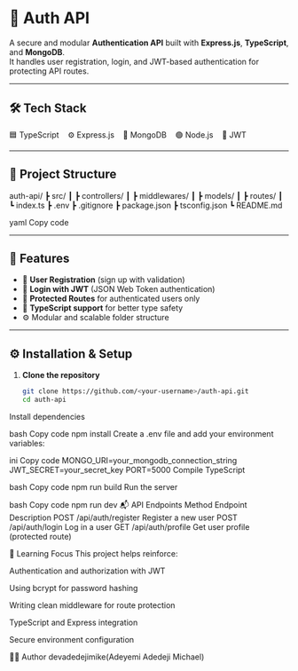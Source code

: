 # 🔐 Auth API  

A secure and modular **Authentication API** built with **Express.js**, **TypeScript**, and **MongoDB**.  
It handles user registration, login, and JWT-based authentication for protecting API routes.

---

## 🛠️ Tech Stack  
🟦 TypeScript &nbsp;&nbsp; ⚙️ Express.js &nbsp;&nbsp; 🍃 MongoDB &nbsp;&nbsp; 🟢 Node.js &nbsp;&nbsp; 🔑 JWT  

---

## 📁 Project Structure  

auth-api/
┣ src/
┃ ┣ controllers/
┃ ┣ middlewares/
┃ ┣ models/
┃ ┣ routes/
┃ ┗ index.ts
┣ .env
┣ .gitignore
┣ package.json
┣ tsconfig.json
┗ README.md

yaml
Copy code

---

## 🚀 Features  
- 🧾 **User Registration** (sign up with validation)  
- 🔐 **Login with JWT** (JSON Web Token authentication)  
- 🔑 **Protected Routes** for authenticated users only  
- 🧩 **TypeScript support** for better type safety  
- ⚙️ Modular and scalable folder structure  

---

## ⚙️ Installation & Setup  

1. **Clone the repository**
   ```bash
   git clone https://github.com/<your-username>/auth-api.git
   cd auth-api
Install dependencies

bash
Copy code
npm install
Create a .env file and add your environment variables:

ini
Copy code
MONGO_URI=your_mongodb_connection_string
JWT_SECRET=your_secret_key
PORT=5000
Compile TypeScript

bash
Copy code
npm run build
Run the server

bash
Copy code
npm run dev
📬 API Endpoints
Method	Endpoint	Description
POST	/api/auth/register	Register a new user
POST	/api/auth/login	Log in a user
GET	/api/auth/profile	Get user profile (protected route)

🧠 Learning Focus
This project helps reinforce:

Authentication and authorization with JWT

Using bcrypt for password hashing

Writing clean middleware for route protection

TypeScript and Express integration

Secure environment configuration


👨‍💻 Author
devadedejimike(Adeyemi Adedeji Michael)